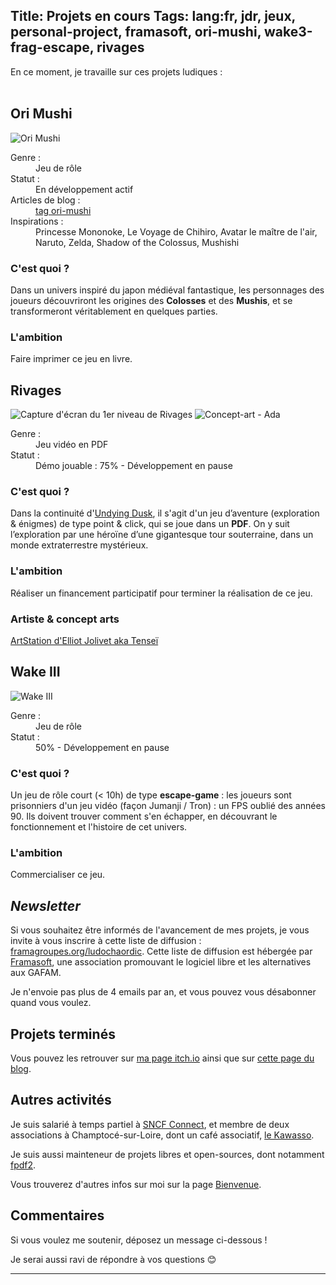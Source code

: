 Title: Projets en cours
Tags: lang:fr, jdr, jeux, personal-project, framasoft, ori-mushi, wake3-frag-escape, rivages
---

<!-- TODO : logo Studio Ludochaordic + add it to https://lucas-c.itch.io/ -->

En ce moment, je travaille sur ces projets ludiques :
<br><br>

<div class="uk-grid">
  <section class="uk-width-1-1 uk-width-small-1-2 uk-width-medium-1-3">
    <h2 class="uk-text-bold uk-text-primary" id="ori-mushi">Ori Mushi</h2>
    <img class="uk-align-center" src="images/2025/01/OriMushi.png" alt="Ori Mushi">
    <div class="uk-thumbnail-caption">
      <dl class="uk-description-list-list">
        <dt>Genre :</dt><dd>Jeu de rôle</dd>
        <dt>Statut :</dt><dd>En développement actif</dd>
        <dt>Articles de blog :</dt><dd><a href="tag/ori-mushi.html">tag ori-mushi</a></dd>
        <dt>Inspirations :</dt><dd>Princesse Mononoke, Le Voyage de Chihiro, Avatar le maître de l'air, Naruto, Zelda, Shadow of the Colossus, Mushishi</dd>
      </dl>
      <h3>C'est quoi ?</h3>
        <p>
        Dans un univers inspiré du japon médiéval fantastique,
        les personnages des joueurs découvriront les origines des <b>Colosses</b> et des <b>Mushis</b>,
        et se transformeront véritablement en quelques parties.
        </p>
      <h3>L'ambition</h3>
        <p>Faire imprimer ce jeu en livre.</p>
    </div>
  </section>
  <section class="uk-width-1-1 uk-width-small-1-2 uk-width-medium-1-3">
    <h2 class="uk-text-bold uk-text-primary" id="rivages">Rivages</h2>
    <img class="uk-align-center" src="images/2025/01/Rivages-level01.jpg" alt="Capture d'écran du 1er niveau de Rivages">
    <img class="uk-align-center" src="images/2025/01/Rivages-concept-art-Ada.jpg" alt="Concept-art - Ada">
    <div class="uk-thumbnail-caption">
      <dl class="uk-description-list-list">
        <dt>Genre :</dt><dd>Jeu vidéo en PDF</dd>
        <dt>Statut :</dt><dd>Démo jouable : 75% - Développement en pause</dd>
        <!--dt>Articles de blog :</dt><dd><a href="tag/rivages.html">tag rivages</a></dd-->
      </dl>
      <h3>C'est quoi ?</h3>
        <p>
        Dans la continuité d'<a href="https://lucas-c.itch.io/undying-dusk">Undying Dusk</a>,
        il s'agit d'un jeu d’aventure (exploration & énigmes) de type point & click, qui se joue dans un <b>PDF</b>.
        On y suit l’exploration par une héroïne d’une gigantesque tour souterraine, dans un monde extraterrestre mystérieux.
        </p>
      <h3>L'ambition</h3>
        <p>Réaliser un financement participatif pour terminer la réalisation de ce jeu.</p>
      <h3>Artiste & concept arts</h3>
        <a href="https://www.artstation.com/artwork/yD1RaQ">ArtStation d'Elliot Jolivet aka Tenseï</a>
    </div>
  </section>
  <section class="uk-width-1-1 uk-width-small-1-2 uk-width-medium-1-3">
    <h2 class="uk-text-bold uk-text-primary" id="wake-iii">Wake III</h2>
    <img class="uk-align-center" src="images/2025/01/wakeIII-tmp-cover.jpg" alt="Wake III">
    <div class="uk-thumbnail-caption">
      <dl class="uk-description-list-list">
        <dt>Genre :</dt><dd>Jeu de rôle</dd>
        <dt>Statut :</dt><dd>50% - Développement en pause</dd>
        <!--dt>Articles de blog :</dt><dd><a href="tag/undying-dusk.html">tag undying-dusk</a></dd-->
      </dl>
      <h3>C'est quoi ?</h3>
        <p>
        Un jeu de rôle court (< 10h) de type <b>escape-game</b> :
        les joueurs sont prisonniers d'un jeu vidéo (façon Jumanji / Tron) : un FPS oublié des années 90.
        Ils doivent trouver comment s'en échapper, en découvrant le fonctionnement et l'histoire de cet univers.
        </p>
      <h3>L'ambition</h3>
        <p>Commercialiser ce jeu.</p>
    </div>
  </section>
</div>

## _Newsletter_
Si vous souhaitez être informés de l'avancement de mes projets,
je vous invite à vous inscrire à cette liste de diffusion : [framagroupes.org/ludochaordic](https://framagroupes.org/sympa/subscribe/ludochaordic).
Cette liste de diffusion est hébergée par [Framasoft](https://framasoft.org/fr/#h-prez),
une association promouvant le logiciel libre et les alternatives aux GAFAM.

Je n'envoie pas plus de 4 emails par an,
et vous pouvez vous désabonner quand vous voulez.

## Projets terminés
Vous pouvez les retrouver sur [ma page itch.io](https://lucas-c.itch.io/)
ainsi que sur [cette page du blog](pages/jeux-de-role.html).

## Autres activités
Je suis salarié à temps partiel à [SNCF Connect](https://www.sncf-connect.com/),
et membre de deux associations à Champtocé-sur-Loire,
dont un café associatif, [le Kawasso](https://kawasso.odoo.com/).

Je suis aussi mainteneur de projets libres et open-sources, dont notamment [fpdf2](https://py-pdf.github.io/fpdf2/).

Vous trouverez d'autres infos sur moi sur la page [Bienvenue](pages/bienvenue.html).

## Commentaires
Si vous voulez me soutenir, déposez un message ci-dessous !

Je serai aussi ravi de répondre à vos questions 😊

---

<style>
article .uk-grid h2 { text-align: center; }
article .uk-grid dt { margin-top: .5rem; }
article .uk-article-content > h2 { margin-top: 3rem; }
</style>
